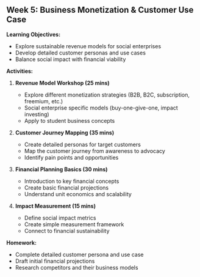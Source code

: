 
## **Week 5: Business Monetization & Customer Use Case**

**Learning Objectives:**
- Explore sustainable revenue models for social enterprises
- Develop detailed customer personas and use cases
- Balance social impact with financial viability

**Activities:**
1. **Revenue Model Workshop (25 mins)**
   - Explore different monetization strategies (B2B, B2C, subscription, freemium, etc.)
   - Social enterprise specific models (buy-one-give-one, impact investing)
   - Apply to student business concepts

2. **Customer Journey Mapping (35 mins)**
   - Create detailed personas for target customers
   - Map the customer journey from awareness to advocacy
   - Identify pain points and opportunities

3. **Financial Planning Basics (30 mins)**
   - Introduction to key financial concepts
   - Create basic financial projections
   - Understand unit economics and scalability

4. **Impact Measurement (15 mins)**
   - Define social impact metrics
   - Create simple measurement framework
   - Connect to financial sustainability

**Homework:**
- Complete detailed customer persona and use case
- Draft initial financial projections
- Research competitors and their business models

